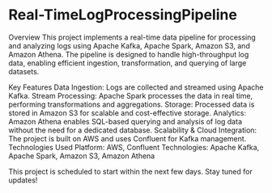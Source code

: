 # Real-TimeLogProcessingPipeline

Overview
This project implements a real-time data pipeline for processing and analyzing logs using Apache Kafka, Apache Spark, Amazon S3, and Amazon Athena. The pipeline is designed to handle high-throughput log data, enabling efficient ingestion, transformation, and querying of large datasets.

Key Features
Data Ingestion: Logs are collected and streamed using Apache Kafka.
Stream Processing: Apache Spark processes the data in real time, performing transformations and aggregations.
Storage: Processed data is stored in Amazon S3 for scalable and cost-effective storage.
Analytics: Amazon Athena enables SQL-based querying and analysis of log data without the need for a dedicated database.
Scalability & Cloud Integration: The project is built on AWS and uses Confluent for Kafka management.
Technologies Used
Platform: AWS, Confluent
Technologies: Apache Kafka, Apache Spark, Amazon S3, Amazon Athena

 This project is scheduled to start within the next few days. Stay tuned for updates!
